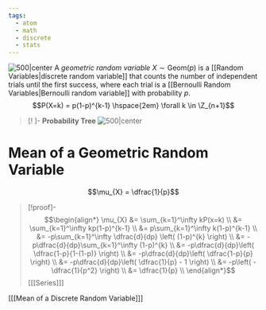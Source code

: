 ```yaml
---
tags:
  - atom
  - math
  - discrete
  - stats
---
```

![500|center](geometric-random-variable.excalidraw)
A *geometric random variable* $X \sim\text{Geom}(p)$ is a [[Random Variables|discrete random variable]] that counts the number of independent trials until the first success, where each trial is a [[Bernoulli Random Variables|Bernoulli random variable]] with probability $p$.
$$P(X=k) = p(1-p)^{k-1} \hspace{2em} \forall k \in \Z_{n+1}$$
> [! ]- **Probability Tree**
> ![500|center](geometric-random-variable.excalidraw)

# Mean of a Geometric Random Variable
$$\mu_{X} = \dfrac{1}{p}$$
> [!proof]-
> $$\begin{align*}
> 	\mu_{X} &= \sum_{k=1}^\infty kP(x=k) \\
> 	 &= \sum_{k=1}^\infty kp(1-p)^{k-1} \\
> 	 &= p\sum_{k=1}^\infty k(1-p)^{k-1} \\
> 	 &= -p\sum_{k=1}^\infty \dfrac{d}{dp} \left( (1-p)^{k} \right) \\
> 	 &= -p\dfrac{d}{dp}\sum_{k=1}^\infty (1-p)^{k} \\
> 	 &= -p\dfrac{d}{dp}\left( \dfrac{1-p}{1-(1-p)} \right) \\
> 	 &= -p\dfrac{d}{dp}\left( \dfrac{1-p}{p} \right) \\
> 	 &= -p\dfrac{d}{dp}\left( \dfrac{1}{p} - 1 \right) \\
> 	 &= -p\left( -\dfrac{1}{p^2} \right) \\
> 	 &= \dfrac{1}{p} \\
> \end{align*}$$
> \[[[Series]]\]

\[[[Mean of a Discrete Random Variable]]\]